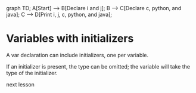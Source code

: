 <div id="chart" class="mermaid">
graph TD;
    A[Start] --> B[Declare i and j];
    B --> C[Declare c, python, and java];
    C --> D[Print i, j, c, python, and java];
</div>

# Variables with initializers
A var declaration can include initializers, one per variable.

If an initializer is present, the type can be omitted; the variable will take the type of the initializer.

<a onclick="nextOpen()">next lesson</a>
